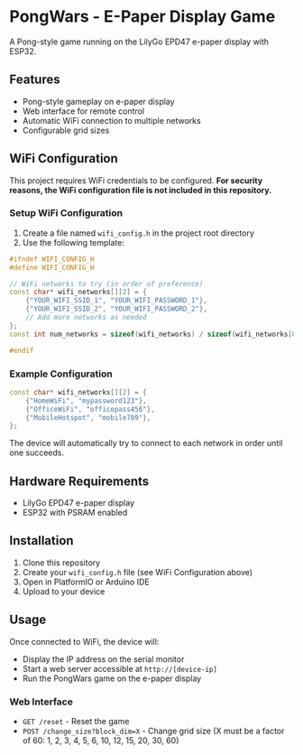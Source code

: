 # PongWars - E-Paper Display Game

A Pong-style game running on the LilyGo EPD47 e-paper display with ESP32.

## Features

- Pong-style gameplay on e-paper display
- Web interface for remote control
- Automatic WiFi connection to multiple networks
- Configurable grid sizes

## WiFi Configuration

This project requires WiFi credentials to be configured. **For security reasons, the WiFi configuration file is not included in this repository.**

### Setup WiFi Configuration

1. Create a file named `wifi_config.h` in the project root directory
2. Use the following template:

```cpp
#ifndef WIFI_CONFIG_H
#define WIFI_CONFIG_H

// WiFi networks to try (in order of preference)
const char* wifi_networks[][2] = {
    {"YOUR_WIFI_SSID_1", "YOUR_WIFI_PASSWORD_1"},
    {"YOUR_WIFI_SSID_2", "YOUR_WIFI_PASSWORD_2"},
    // Add more networks as needed
};
const int num_networks = sizeof(wifi_networks) / sizeof(wifi_networks[0]);

#endif
```

### Example Configuration

```cpp
const char* wifi_networks[][2] = {
    {"HomeWiFi", "mypassword123"},
    {"OfficeWiFi", "officepass456"},
    {"MobileHotspot", "mobile789"},
};
```

The device will automatically try to connect to each network in order until one succeeds.

## Hardware Requirements

- LilyGo EPD47 e-paper display
- ESP32 with PSRAM enabled

## Installation

1. Clone this repository
2. Create your `wifi_config.h` file (see WiFi Configuration above)
3. Open in PlatformIO or Arduino IDE
4. Upload to your device

## Usage

Once connected to WiFi, the device will:
- Display the IP address on the serial monitor
- Start a web server accessible at `http://[device-ip]`
- Run the PongWars game on the e-paper display

### Web Interface

- `GET /reset` - Reset the game
- `POST /change_size?block_dim=X` - Change grid size (X must be a factor of 60: 1, 2, 3, 4, 5, 6, 10, 12, 15, 20, 30, 60)
